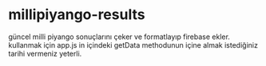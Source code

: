 # millipiyango-results
güncel milli piyango sonuçlarını çeker ve formatlayıp firebase ekler.
kullanmak için app.js in içindeki getData methodunun içine almak istediğiniz tarihi vermeniz yeterli.
